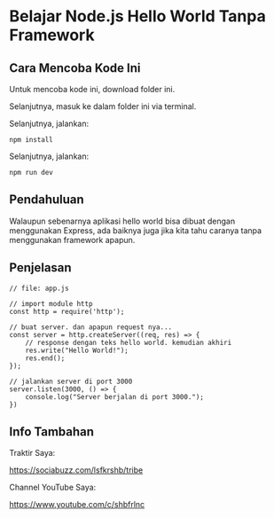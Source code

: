 # Belajar Node.js Hello World Tanpa Framework
## Cara Mencoba Kode Ini

Untuk mencoba kode ini, download folder ini.

Selanjutnya, masuk ke dalam folder ini via terminal.

Selanjutnya, jalankan:

```
npm install
```

Selanjutnya, jalankan:

```
npm run dev
```

## Pendahuluan

Walaupun sebenarnya aplikasi hello world bisa dibuat dengan menggunakan Express, ada baiknya juga jika kita tahu caranya tanpa menggunakan framework apapun.

## Penjelasan

```
// file: app.js

// import module http
const http = require('http');

// buat server. dan apapun request nya...
const server = http.createServer((req, res) => {
	// response dengan teks hello world. kemudian akhiri
    res.write("Hello World!");
    res.end();
});

// jalankan server di port 3000
server.listen(3000, () => {
    console.log("Server berjalan di port 3000.");
})
```

## Info Tambahan

Traktir Saya:

https://sociabuzz.com/lsfkrshb/tribe

Channel YouTube Saya:

https://www.youtube.com/c/shbfrlnc